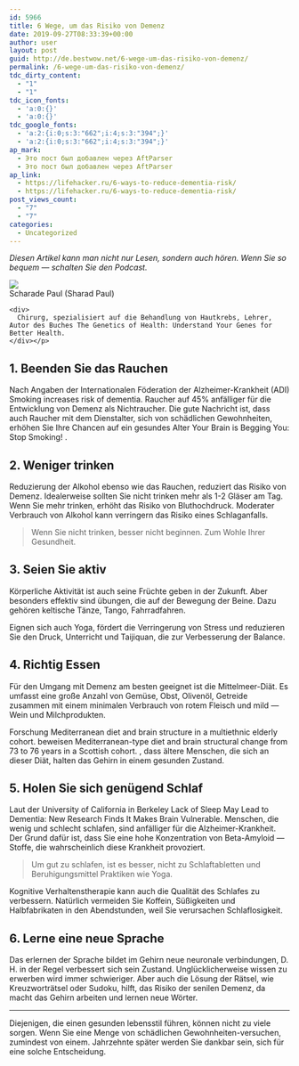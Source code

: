 ```yaml
---
id: 5966
title: 6 Wege, um das Risiko von Demenz
date: 2019-09-27T08:33:39+00:00
author: user
layout: post
guid: http://de.bestwow.net/6-wege-um-das-risiko-von-demenz/
permalink: /6-wege-um-das-risiko-von-demenz/
tdc_dirty_content:
  - "1"
  - "1"
tdc_icon_fonts:
  - 'a:0:{}'
  - 'a:0:{}'
tdc_google_fonts:
  - 'a:2:{i:0;s:3:"662";i:4;s:3:"394";}'
  - 'a:2:{i:0;s:3:"662";i:4;s:3:"394";}'
ap_mark:
  - Это пост был добавлен через AftParser
  - Это пост был добавлен через AftParser
ap_link:
  - https://lifehacker.ru/6-ways-to-reduce-dementia-risk/
  - https://lifehacker.ru/6-ways-to-reduce-dementia-risk/
post_views_count:
  - "7"
  - "7"
categories:
  - Uncategorized
---
```

_Diesen Artikel kann man nicht nur Lesen, sondern auch hören. Wenn Sie so bequem — schalten Sie den Podcast._</p> 

<div>
  <div>
    <img src="http://de.bestwow.net/wp-content/uploads/2019/09/6-sposobov-snizit-risk-starcheskogo-slaboumiya-1.jpg" />
  </div>
  
  <div>
    <div>
      Scharade Paul (Sharad Paul)
    </div>
    
    <div>
      Chirurg, spezialisiert auf die Behandlung von Hautkrebs, Lehrer, Autor des Buches The Genetics of Health: Understand Your Genes for Better Health.
    </div></p>
  </div></p>
</div>

## 1. Beenden Sie das Rauchen

Nach Angaben der Internationalen Föderation der Alzheimer-Krankheit (ADI) <span><span> Smoking increases risk of dementia. </span> </span>Raucher auf 45% anfälliger für die Entwicklung von Demenz als Nichtraucher. Die gute Nachricht ist, dass auch Raucher mit dem Dienstalter, sich von schädlichen Gewohnheiten, erhöhen Sie Ihre Chancen auf ein gesundes Alter <span><span> Your Brain is Begging You: Stop Smoking! </span> </span>.

## 2. Weniger trinken

Reduzierung der Alkohol ebenso wie das Rauchen, reduziert das Risiko von Demenz. Idealerweise sollten Sie nicht trinken mehr als 1-2 Gläser am Tag. Wenn Sie mehr trinken, erhöht das Risiko von Bluthochdruck. Moderater Verbrauch von Alkohol kann verringern das Risiko eines Schlaganfalls.

> Wenn Sie nicht trinken, besser nicht beginnen. Zum Wohle Ihrer Gesundheit.

## 3. Seien Sie aktiv

Körperliche Aktivität ist auch seine Früchte geben in der Zukunft. Aber besonders effektiv sind übungen, die auf der Bewegung der Beine. Dazu gehören keltische Tänze, Tango, Fahrradfahren.

Eignen sich auch Yoga, fördert die Verringerung von Stress und reduzieren Sie den Druck, Unterricht und Taijiquan, die zur Verbesserung der Balance.

## 4. Richtig Essen

Für den Umgang mit Demenz am besten geeignet ist die Mittelmeer-Diät. Es umfasst eine große Anzahl von Gemüse, Obst, Olivenöl, Getreide zusammen mit einem minimalen Verbrauch von rotem Fleisch und mild — Wein und Milchprodukten.

Forschung <span><span> Mediterranean diet and brain structure in a multiethnic elderly cohort. </span> </span> beweisen <span><span> Mediterranean-type diet and brain structural change from 73 to 76 years in a Scottish cohort. </span> </span>, dass ältere Menschen, die sich an dieser Diät, halten das Gehirn in einem gesunden Zustand.

## 5. Holen Sie sich genügend Schlaf

Laut der University of California in Berkeley <span><span> Lack of Sleep May Lead to Dementia: New Research Finds It Makes Brain Vulnerable. </span> </span>Menschen, die wenig und schlecht schlafen, sind anfälliger für die Alzheimer-Krankheit. Der Grund dafür ist, dass Sie eine hohe Konzentration von Beta-Amyloid — Stoffe, die wahrscheinlich diese Krankheit provoziert.

> Um gut zu schlafen, ist es besser, nicht zu Schlaftabletten und Beruhigungsmittel Praktiken wie Yoga.

Kognitive Verhaltenstherapie kann auch die Qualität des Schlafes zu verbessern. Natürlich vermeiden Sie Koffein, Süßigkeiten und Halbfabrikaten in den Abendstunden, weil Sie verursachen Schlaflosigkeit.

## 6. Lerne eine neue Sprache

Das erlernen der Sprache bildet im Gehirn neue neuronale verbindungen, D. H. in der Regel verbessert sich sein Zustand. Unglücklicherweise wissen zu erwerben wird immer schwieriger. Aber auch die Lösung der Rätsel, wie Kreuzworträtsel oder Sudoku, hilft, das Risiko der senilen Demenz, da macht das Gehirn arbeiten und lernen neue Wörter.

* * *

Diejenigen, die einen gesunden lebensstil führen, können nicht zu viele sorgen. Wenn Sie eine Menge von schädlichen Gewohnheiten-versuchen, zumindest von einem. Jahrzehnte später werden Sie dankbar sein, sich für eine solche Entscheidung.